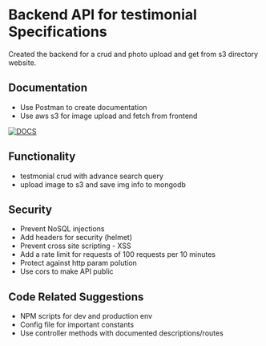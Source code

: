 # Backend API for testimonial Specifications

Created the backend for a crud and photo upload and get from s3 directory website. 

## Documentation
- Use Postman to create documentation
- Use aws s3 for image upload and fetch from frontend

[![DOCS](https://img.shields.io/badge/Documentation-see%20docs-green?style=for-the-badge&logo=appveyor)](hhttps://documenter.getpostman.com/view/15808730/UV5c8uxd)

## Functionality

- testmonial crud with advance search query
- upload image to s3 and save img info to mongodb 

## Security
- Prevent NoSQL injections
- Add headers for security (helmet)
- Prevent cross site scripting - XSS
- Add a rate limit for requests of 100 requests per 10 minutes
- Protect against http param polution
- Use cors to make API public 


## Code Related Suggestions
- NPM scripts for dev and production env
- Config file for important constants
- Use controller methods with documented descriptions/routes

